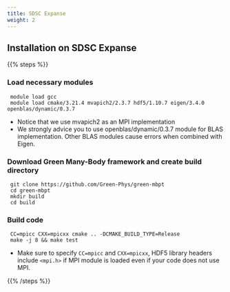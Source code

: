 ```yaml
---
title: SDSC Expanse
weight: 2
---
```


## Installation on SDSC Expanse

{{% steps %}}

### Load necessary modules

```ShellSession
 module load gcc 
 module load cmake/3.21.4 mvapich2/2.3.7 hdf5/1.10.7 eigen/3.4.0 openblas/dynamic/0.3.7
```
   - Notice that we use mvapich2 as an MPI implementation
   - We strongly advice you to use openblas/dynamic/0.3.7 module for BLAS implementation. Other BLAS modules cause errors when combined with Eigen.

### Download Green Many-Body framework and create build directory

```ShellSession
 git clone https://github.com/Green-Phys/green-mbpt
 cd green-mbpt
 mkdir build
 cd build
```
### Build code
```ShellSession
 CC=mpicc CXX=mpicxx cmake .. -DCMAKE_BUILD_TYPE=Release
 make -j 8 && make test
```

   - Make sure to specify `CC=mpicc` and `CXX=mpicxx`, HDF5 library headers include `<mpi.h>` if MPI module is loaded even if your code does not use MPI.

{{% /steps %}}